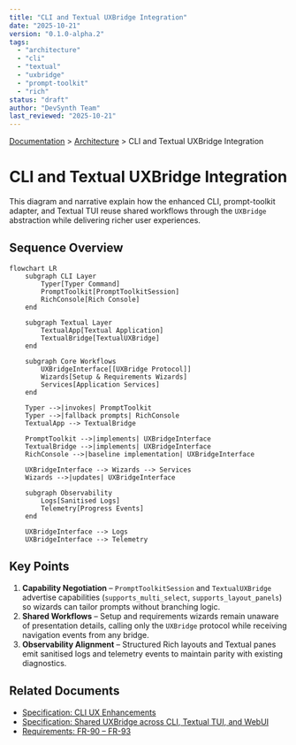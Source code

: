 ```yaml
---
title: "CLI and Textual UXBridge Integration"
date: "2025-10-21"
version: "0.1.0-alpha.2"
tags:
  - "architecture"
  - "cli"
  - "textual"
  - "uxbridge"
  - "prompt-toolkit"
  - "rich"
status: "draft"
author: "DevSynth Team"
last_reviewed: "2025-10-21"
---
```

<div class="breadcrumbs">
<a href="../index.md">Documentation</a> &gt; <a href="index.md">Architecture</a> &gt; CLI and Textual UXBridge Integration
</div>

# CLI and Textual UXBridge Integration

This diagram and narrative explain how the enhanced CLI, prompt-toolkit adapter, and Textual TUI reuse shared workflows through the `UXBridge` abstraction while delivering richer user experiences.

## Sequence Overview

```mermaid
flowchart LR
    subgraph CLI Layer
        Typer[Typer Command]
        PromptToolkit[PromptToolkitSession]
        RichConsole[Rich Console]
    end

    subgraph Textual Layer
        TextualApp[Textual Application]
        TextualBridge[TextualUXBridge]
    end

    subgraph Core Workflows
        UXBridgeInterface[[UXBridge Protocol]]
        Wizards[Setup & Requirements Wizards]
        Services[Application Services]
    end

    Typer -->|invokes| PromptToolkit
    Typer -->|fallback prompts| RichConsole
    TextualApp --> TextualBridge

    PromptToolkit -->|implements| UXBridgeInterface
    TextualBridge -->|implements| UXBridgeInterface
    RichConsole -->|baseline implementation| UXBridgeInterface

    UXBridgeInterface --> Wizards --> Services
    Wizards -->|updates| UXBridgeInterface

    subgraph Observability
        Logs[Sanitised Logs]
        Telemetry[Progress Events]
    end

    UXBridgeInterface --> Logs
    UXBridgeInterface --> Telemetry
```

## Key Points

1. **Capability Negotiation** – `PromptToolkitSession` and `TextualUXBridge` advertise capabilities (`supports_multi_select`, `supports_layout_panels`) so wizards can tailor prompts without branching logic.
2. **Shared Workflows** – Setup and requirements wizards remain unaware of presentation details, calling only the `UXBridge` protocol while receiving navigation events from any bridge.
3. **Observability Alignment** – Structured Rich layouts and Textual panes emit sanitised logs and telemetry events to maintain parity with existing diagnostics.

## Related Documents

- [Specification: CLI UX Enhancements](../specifications/cli-ux-enhancements.md)
- [Specification: Shared UXBridge across CLI, Textual TUI, and WebUI](../specifications/shared-uxbridge-across-cli-and-webui.md)
- [Requirements: FR-90 – FR-93](../system_requirements_specification.md#311-multi-channel-user-experience)
